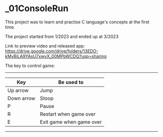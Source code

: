 # _01ConsoleRun

This project was to learn and practise C language's concepts at the first time.

The project started from 1/2023 and ended up at 3/2023

Link to preview video and released app: https://drive.google.com/drive/folders/13EDO-kMyBjLA9YAsU7xwvX_00MPbWCDQ?usp=sharing

The key to control game:

 ____________________________________________________
|           Key          |         Be used to        |
|------------------------|---------------------------|
| Up arrow               | Jump						 |
| Down arrow             | Stoop					 |
| P                      | Pause					 |
| R                      | Restart when game over	 |
| E                      | Exit game when game over	 |
 ----------------------------------------------------
